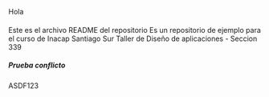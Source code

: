 Hola
####

Este es el archivo README del repositorio
Es un repositorio de ejemplo para el curso de Inacap Santiago Sur
Taller de Diseño de aplicaciones - Seccion 339

##### Prueba conflicto ### 
 ASDF123
